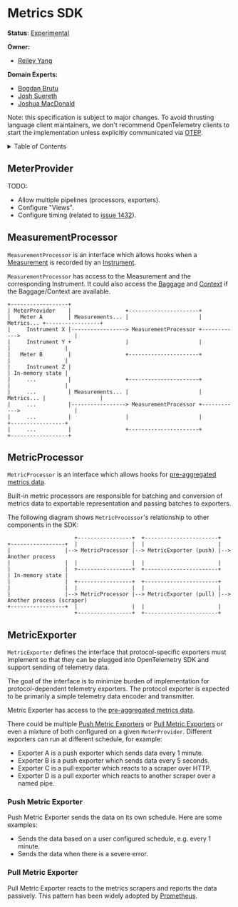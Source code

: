 # Metrics SDK

**Status**: [Experimental](../document-status.md)

**Owner:**

* [Reiley Yang](https://github.com/reyang)

**Domain Experts:**

* [Bogdan Brutu](https://github.com/bogdandrutu)
* [Josh Suereth](https://github.com/jsuereth)
* [Joshua MacDonald](https://github.com/jmacd)

Note: this specification is subject to major changes. To avoid thrusting
language client maintainers, we don't recommend OpenTelemetry clients to start
the implementation unless explicitly communicated via
[OTEP](https://github.com/open-telemetry/oteps#opentelemetry-enhancement-proposal-otep).

<details>
<summary>
Table of Contents
</summary>

* [MeterProvider](#meterprovider)
* [MeasurementProcessor](#measurementprocessor)
* [MetricProcessor](#metricprocessor)
* [MetricExporter](#metricexporter)
  * [Push Metric Exporter](#push-metric-exporter)
  * [Pull Metric Exporter](#pull-metric-exporter)

</details>

## MeterProvider

TODO:

* Allow multiple pipelines (processors, exporters).
* Configure "Views".
* Configure timing (related to [issue
  1432](https://github.com/open-telemetry/opentelemetry-specification/issues/1432)).

## MeasurementProcessor

`MeasurementProcessor` is an interface which allows hooks when a
[Measurement](./api.md#measurement) is recorded by an
[Instrument](./api.md#instrument).

`MeasurementProcessor` has access to the Measurement and the corresponding
Instrument. It could also access the [Baggage](../baggage/api.md) and
[Context](../context/context.md) if the Baggage/Context are available.

```text
+------------------+
| MeterProvider    |                 +----------------------+
|   Meter A        | Measurements... |                      | Metrics... +-----------------+
|     Instrument X |-----------------> MeasurementProcessor +------------>                 |
|     Instrument Y +                 |                      |            |                 |
|   Meter B        |                 +----------------------+            |                 |
|     Instrument Z |                                                     | In-memory state |
|     ...          |                 +----------------------+            |                 |
|     ...          | Measurements... |                      | Metrics... |                 |
|     ...          |-----------------> MeasurementProcessor +------------>                 |
|     ...          |                 |                      |            +-----------------+
|     ...          |                 +----------------------+
+------------------+
```

## MetricProcessor

`MetricProcessor` is an interface which allows hooks for [pre-aggregated metrics
data](./datamodel.md#timeseries-model).

Built-in metric processors are responsible for batching and conversion of
metrics data to exportable representation and passing batches to exporters.

The following diagram shows `MetricProcessor`'s relationship to other components
in the SDK:

```text
                     +-----------------+  +-----------------------+
+-----------------+  |                 |  |                       |
|                 |--> MetricProcessor |--> MetricExporter (push) |--> Another process
|                 |  |                 |  |                       |
|                 |  +-----------------+  +-----------------------+
| In-memory state |
|                 |  +-----------------+  +-----------------------+
|                 |  |                 |  |                       |
|                 |--> MetricProcessor |--> MetricExporter (pull) |--> Another process (scraper)
+-----------------+  |                 |  |                       |
                     +-----------------+  +-----------------------+
```

## MetricExporter

`MetricExporter` defines the interface that protocol-specific exporters must
implement so that they can be plugged into OpenTelemetry SDK and support sending
of telemetry data.

The goal of the interface is to minimize burden of implementation for
protocol-dependent telemetry exporters. The protocol exporter is expected to be
primarily a simple telemetry data encoder and transmitter.

Metric Exporter has access to the [pre-aggregated metrics
data](./datamodel.md#timeseries-model).

There could be multiple [Push Metric Exporters](#push-metric-exporter) or [Pull
Metric Exporters](#pull-metric-exporter) or even a mixture of both configured on
a given `MeterProvider`. Different exporters can run at different schedule, for
example:

* Exporter A is a push exporter which sends data every 1 minute.
* Exporter B is a push exporter which sends data every 5 seconds.
* Exporter C is a pull exporter which reacts to a scraper over HTTP.
* Exporter D is a pull exporter which reacts to another scraper over a named
  pipe.

### Push Metric Exporter

Push Metric Exporter sends the data on its own schedule. Here are some examples:

* Sends the data based on a user configured schedule, e.g. every 1 minute.
* Sends the data when there is a severe error.

### Pull Metric Exporter

Pull Metric Exporter reacts to the metrics scrapers and reports the data
passively. This pattern has been widely adopted by
[Prometheus](https://prometheus.io/).
